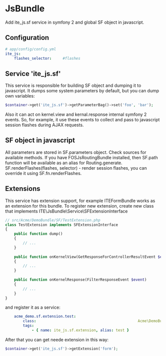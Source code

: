 JsBundle
========

Add ite_js.sf service in symfony 2 and global SF object in javascript.

Configuration
-------------

```yml
# app/config/config.yml
ite_js:
    flashes_selector:     #flashes
```    

Service 'ite_js.sf'
-------------------

This service is responsible for building SF object and dumping it to javascript. It dumps some system parameters by default, but you can dump own variables:
``` php
$container->get('ite_js.sf')->getParameterBag()->set('foo', 'bar');
```
Also it can act on kernel.view and kernal.response internal symfony 2 events. So, for example, it use these events to collect and pass to javascript session flashes during AJAX requests.

SF object in javascript
-----------------------

All parameters are stored in SF.parameters object. Check sources for available methods.
If you have FOSJsRoutingBundle installed, then SF.path function will be available as an alias for Routing.generate.
SF.renderFlashes(flashes, selector) - render session flashes, you can override it using SF.fn.renderFlashes.

Extensions
----------

This service has extension support, for example ITEFormBundle works as an extension for this bundle. To register new extension, create new class that implements ITE\JsBundle\Service\SFExtensionInterface

``` php
// src/Acme/DemoBundle/SF/TestExtension.php
class TestExtension implements SFExtensionInterface
{
    public function dump()
    {
        // ...
    }
        
    public function onKernelView(GetResponseForControllerResultEvent $event)
    {
        // ...
    }
        
    public function onKernelResponse(FilterResponseEvent $event)
    {
        // ...
    }
}
```
and register it as a service:
```yml
    acme_demo.sf.extension.test:
        class:                                              Acme\DemoBundle\SF\TestExtension
        tags:
            - { name: ite_js.sf.extension, alias: test }
```   
After that you can get neede extension in this way:
``` php
$container->get('ite_js.sf')->getExtension('form');
```

    
    
